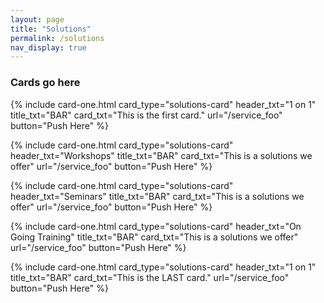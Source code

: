 ```yaml
---
layout: page
title: "Solutions"
permalink: /solutions
nav_display: true
---
```


### Cards go here

<div class="card-group">
{% include card-one.html
  card_type="solutions-card" 
  header_txt="1 on 1" 
  title_txt="BAR"
  card_txt="This is the first card."
  url="/service_foo"
  button="Push Here"
 %}

 {% include card-one.html
  card_type="solutions-card" 
  header_txt="Workshops" 
  title_txt="BAR"
  card_txt="This is a solutions we offer"
  url="/service_foo"
  button="Push Here"
 %}

 {% include card-one.html
  card_type="solutions-card" 
  header_txt="Seminars" 
  title_txt="BAR"
  card_txt="This is a solutions we offer"
  url="/service_foo"
  button="Push Here"
 %}

  {% include card-one.html
  card_type="solutions-card" 
  header_txt="On Going Training" 
  title_txt="BAR"
  card_txt="This is a solutions we offer"
  url="/service_foo"
  button="Push Here"
 %}

 {% include card-one.html
  card_type="solutions-card" 
  header_txt="1 on 1" 
  title_txt="BAR"
  card_txt="This is the LAST card."
  url="/service_foo"
  button="Push Here"
 %}
 </div>
